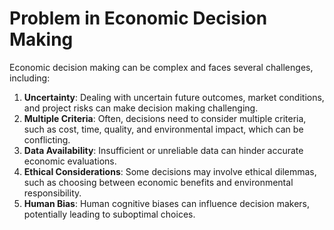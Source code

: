 # Problem in Economic Decision Making
Economic decision making can be complex and faces several challenges, including:
1. **Uncertainty**: Dealing with uncertain future outcomes, market conditions, and project risks can make decision making challenging.
1. **Multiple Criteria**: Often, decisions need to consider multiple criteria, such as cost, time, quality, and environmental impact, which can be conflicting.
1. **Data Availability**: Insufficient or unreliable data can hinder accurate economic evaluations.
1. **Ethical Considerations**: Some decisions may involve ethical dilemmas, such as choosing between economic benefits and environmental responsibility.
1. **Human Bias**: Human cognitive biases can influence decision makers, potentially leading to suboptimal choices.
